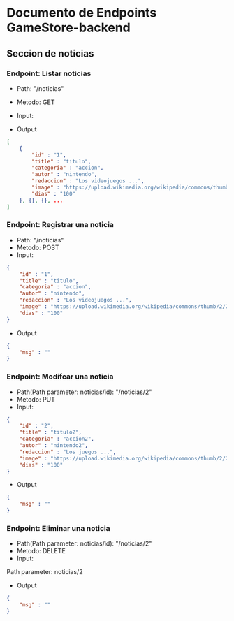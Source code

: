 # Documento de Endpoints GameStore-backend

## Seccion de noticias

### Endpoint: Listar noticias

- Path: "/noticias"
- Metodo: GET
- Input: 

- Output

```json
[
    {
        "id" : "1",
        "title" : "titulo",
        "categoria" : "accion",
        "autor" : "nintendo",
        "redaccion" : "Los videojuegos ...",
        "image" : "https://upload.wikimedia.org/wikipedia/commons/thumb/2/2f/Google_2015_logo.svg/1200px-Google_2015_logo.svg.png",
        "dias" : "100"
    }, {}, {}, ...
]
```

### Endpoint: Registrar una noticia

- Path: "/noticias"
- Metodo: POST
- Input: 

```json
{
    "id" : "1",
    "title" : "titulo",
    "categoria" : "accion",
    "autor" : "nintendo",
    "redaccion" : "Los videojuegos ...",
    "image" : "https://upload.wikimedia.org/wikipedia/commons/thumb/2/2f/Google_2015_logo.svg/1200px-Google_2015_logo.svg.png",
    "dias" : "100"
}
```

- Output

```json
{
    "msg" : ""
}
```

### Endpoint: Modifcar una noticia

- Path(Path parameter: noticias/id): "/noticias/2"
- Metodo: PUT
- Input: 

```json
{
    "id" : "2",
    "title" : "titulo2",
    "categoria" : "accion2",
    "autor" : "nintendo2",
    "redaccion" : "Los juegos ...",
    "image" : "https://upload.wikimedia.org/wikipedia/commons/thumb/2/2f/Google_2015_logo.svg/1200px-Google_2015_logo.svg.png",
    "dias" : "100"
}
```

- Output

```json
{
    "msg" : ""
}
```

### Endpoint: Eliminar una noticia

- Path(Path parameter: noticias/id): "/noticias/2"
- Metodo: DELETE
- Input: 

Path parameter: noticias/2

- Output

```json
{
    "msg" : ""
}
```